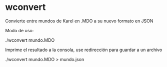 wconvert
========

Convierte entre mundos de Karel en .MDO a su nuevo formato en JSON

Modo de uso:

./wconvert mundo.MDO

Imprime el resultado a la consola, use redirección para guardar a un archivo

./wconvert mundo.MDO > mundo.json